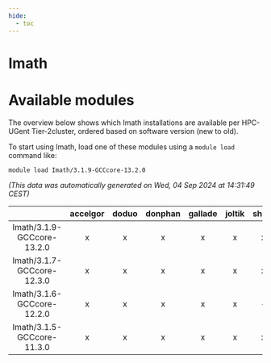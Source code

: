 ```yaml
---
hide:
  - toc
---
```


Imath
=====

# Available modules


The overview below shows which Imath installations are available per HPC-UGent Tier-2cluster, ordered based on software version (new to old).

To start using Imath, load one of these modules using a `module load` command like:

```shell
module load Imath/3.1.9-GCCcore-13.2.0
```

*(This data was automatically generated on Wed, 04 Sep 2024 at 14:31:49 CEST)*  

| |accelgor|doduo|donphan|gallade|joltik|shinx|skitty|
| :---: | :---: | :---: | :---: | :---: | :---: | :---: | :---: |
|Imath/3.1.9-GCCcore-13.2.0|x|x|x|x|x|x|x|
|Imath/3.1.7-GCCcore-12.3.0|x|x|x|x|x|x|x|
|Imath/3.1.6-GCCcore-12.2.0|x|x|x|x|x|-|x|
|Imath/3.1.5-GCCcore-11.3.0|x|x|x|x|x|x|x|

